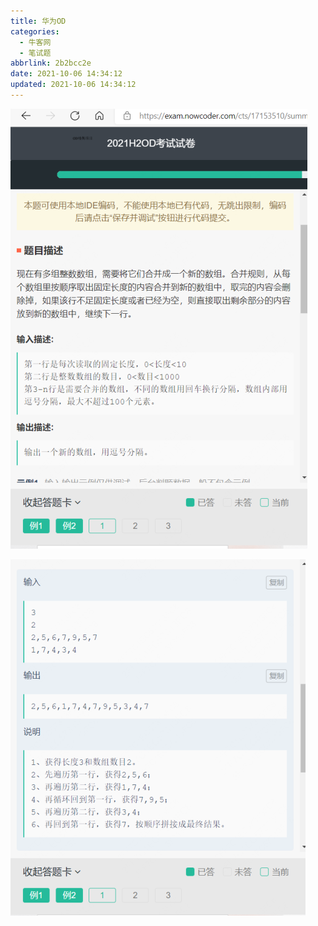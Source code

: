 ```yaml
---
title: 华为OD
categories: 
  - 牛客网
  - 笔试题
abbrlink: 2b2bcc2e
date: 2021-10-06 14:34:12
updated: 2021-10-06 14:34:12
---
```

![image-20211006140957644](https://raw.githubusercontent.com/lanlan2017/images/master/Blog/2021/10/20211006141340.png)

![image-20211006141607964](https://raw.githubusercontent.com/lanlan2017/images/master/Blog/2021/10/20211006141608.png)




